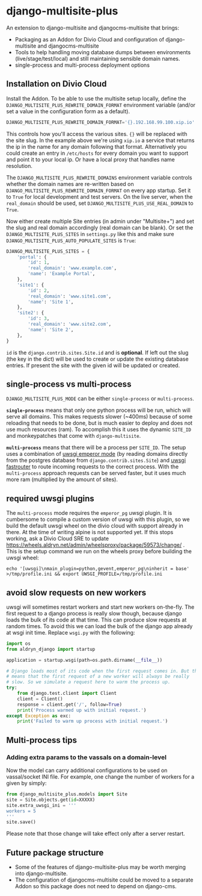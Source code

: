# django-multisite-plus

An extension to django-multisite and djangocms-multisite that brings:

* Packaging as an Addon for Divio Cloud and configuration of django-multisite and djangocms-multisite
* Tools to help handling moving database dumps between environments
  (live/stage/test/local) and still maintaining sensible domain names.
* single-process and multi-process deployment options


## Installation on Divio Cloud

Install the Addon.
To be able to use the multisite setup locally, define the ``DJANGO_MULTISITE_PLUS_REWRITE_DOMAIN_FORMAT``
environment variable (and/or set a value in the configuration form as a default).

```python
DJANGO_MULTISITE_PLUS_REWRITE_DOMAIN_FORMAT='{}.192.168.99.100.xip.io'
```

This controls how you'll access the various sites. ``{}`` will be replaced with the site slug. In the example above
we're using ``xip.io`` a service that returns the ip in the name for any domain following that format.
Alternatively you could create an entry in ``/etc/hosts`` for every domain you want to support and point
it to your local ip. Or have a local proxy that handles name resolution.

The ``DJANGO_MULTISITE_PLUS_REWRITE_DOMAINS`` environment variable controls whether the domain names
are re-written based on ``DJANGO_MULTISITE_PLUS_REWRITE_DOMAIN_FORMAT`` on every app startup. Set it to
``True`` for local development and test servers. On the live server, when the ``real_domain`` should be used,
set ``DJANGO_MULTISITE_PLUS_USE_REAL_DOMAIN`` to ``True``.

Now either create multiple Site entries (in admin under "Multisite+") and set the slug and real domain
accordingly (real domain can be blank).
Or set the ``DJANGO_MULTISITE_PLUS_SITES`` in ``settings.py`` like this and make sure ``DJANGO_MULTISITE_PLUS_AUTO_POPULATE_SITES`` is ``True``:

```python
DJANGO_MULTISITE_PLUS_SITES = {
    'portal': {
        'id': 1,
        'real_domain': 'www.example.com',
        'name': 'Example Portal',
    },
    'site1': {
        'id': 2,
        'real_domain': 'www.site1.com',
        'name': 'Site 1',
    },
    'site2': {
        'id': 3,
        'real_domain': 'www.site2.com',
        'name': 'Site 2',
    },
}
```

``id`` is the ``django.contrib.sites.Site.id`` and is **optional**. If left out the slug (the key in the dict) will be
used to create or update the existing database entries. If present the site with the given id will be updated or
created.

## single-process vs multi-process

``DJANGO_MULTISITE_PLUS_MODE`` can be either ``single-process`` or ``multi-process``.

**``single-process``** means that only one python process will be run, which will serve all domains. This makes requests
slower (~400ms) because of some reloading that needs to be done, but is much easier to deploy and does not use much
resources (ram). To accomplish this it uses the dynamic ``SITE_ID`` and monkeypatches that come with
``django-multisite``.

**``multi-process``** means that there will be a process per ``SITE_ID``. The setup uses a combination of
[uwsgi emperor mode](http://uwsgi-docs.readthedocs.io/en/latest/Emperor.html) (by reading domains directly from the
postgres database from ``django.contrib.sites.Site``) and
[uwsgi fastrouter](http://uwsgi-docs.readthedocs.io/en/latest/Fastrouter.html) to route incoming requests to the
correct process. With the ``multi-process`` approach requests can be served faster, but it uses much more ram
(multiplied by the amount of sites).

## required uwsgi plugins

The ``multi-process`` mode requires the ``emperor_pg`` uwsgi plugin. It is cumbersome to compile a custom version of
uwsgi with this plugin, so we build the default uwsgi wheel on the divio cloud with support already in there.
At the time of writing alpine is not supported yet. If this stops working, ask a Divio Cloud SRE to update
https://wheels.aldryn.net/admin/wheelsproxy/package/59573/change/ . This is the setup command we run on the wheels 
proxy before building the uwsgi wheel:

```
echo '[uwsgi]\nmain_plugin=python,gevent,emperor_pg\ninherit = base' >/tmp/profile.ini && export UWSGI_PROFILE=/tmp/profile.ini
```

## avoid slow requests on new workers

uwsgi will sometimes restart workers and start new workers on-the-fly. The first request to a django process is really 
slow though, because django loads the bulk of its code at that time. This can produce slow requests at random times.
To avoid this we can load the bulk of the django app already at wsgi init time. Replace ``wsgi.py`` with the following:

```python
import os
from aldryn_django import startup

application = startup.wsgi(path=os.path.dirname(__file__))

# Django loads most of its code when the first request comes in. But that
# means that the first request of a new worker will always be really
# slow. So we simulate a request here to warm the process up.
try:
    from django.test.client import Client
    client = Client()
    response = client.get('/', follow=True)
    print('Process warmed up with initial request.')
except Exception as exc:
    print('Failed to warm up process with initial request.')
```

## Multi-process tips

### Adding extra params to the vassals on a domain-level

Now the <Site> model can carry additional configurations to be used on vassal/socket INI file. For example, one change the number of workers for a given <Site> by simply:

```python
from django_multisite_plus.models import Site
site = Site.objects.get(id=XXXXX)
site.extra_uwsgi_ini = '''
workers = 5
'''
site.save()
```

Please note that those change will take effect only after a server restart.

## Future package structure

* Some of the features of django-multisite-plus may be worth merging into django-multisite.
* The configuration of djangocms-multisite could be moved to a separate Addon so this package does not need to depend
  on django-cms.


